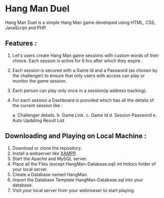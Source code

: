 # Hang Man Duel

  Hang Man Duel is a simple Hang Man game developed using HTML, CSS, JavaScript and PHP.

## Features :

1. Let's users create Hang Man game sessions with custom words of their choice. Each session is active for 6 hrs after which they expire.
2. Each session is secured with a Game Id and a Password (as chosen by the challenger) to ensure that only users with access can play or monitor the game session.
3. Each person can play only once in a session(ip address tracking).
4. For each session a Dashboard is provided which has all the details of the current session like : 

      a. Challenger details.  b. Game Link.  c. Game Id  d. Session Password  e. Auto Updating Result List   
    
## Downloading and Playing on Local Machine :

  1. Download or clone the repository.
  2. Install a webserver like [XAMPP](https://www.apachefriends.org/download.html).
  3. Start the Apache and MySQL server.
  4. Place all the Files (except HangMan-Database.sql) int htdocs folder of your local server.
  5. Create a Database named HangMan.
  6. Import the Database Template HangMan-Database.sql into your database.
  7. Visit your local server from your webrowser to start playing.
